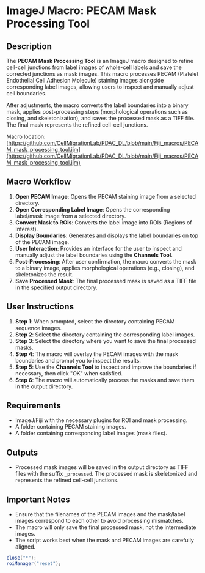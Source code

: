 # ImageJ Macro: PECAM Mask Processing Tool

## Description
The **PECAM Mask Processing Tool** is an ImageJ macro designed to refine cell-cell junctions from label images of whole-cell labels and save the corrected junctions as mask images. This macro processes PECAM (Platelet Endothelial Cell Adhesion Molecule) staining images alongside corresponding label images, allowing users to inspect and manually adjust cell boundaries. 

After adjustments, the macro converts the label boundaries into a binary mask, applies post-processing steps (morphological operations such as closing, and skeletonization), and saves the processed mask as a TIFF file. The final mask represents the refined cell-cell junctions.

Macro location: [https://github.com/CellMigrationLab/PDAC_DL/blob/main/Fiji_macros/PECAM_mask_processing_tool.ijm](https://github.com/CellMigrationLab/PDAC_DL/blob/main/Fiji_macros/PECAM_mask_processing_tool.ijm)

## Macro Workflow

1. **Open PECAM Image**: Opens the PECAM staining image from a selected directory.
2. **Open Corresponding Label Image**: Opens the corresponding label/mask image from a selected directory.
3. **Convert Mask to ROIs**: Converts the label image into ROIs (Regions of Interest).
4. **Display Boundaries**: Generates and displays the label boundaries on top of the PECAM image.
5. **User Interaction**: Provides an interface for the user to inspect and manually adjust the label boundaries using the **Channels Tool**.
6. **Post-Processing**: After user confirmation, the macro converts the mask to a binary image, applies morphological operations (e.g., closing), and skeletonizes the result.
7. **Save Processed Mask**: The final processed mask is saved as a TIFF file in the specified output directory.

## User Instructions

1. **Step 1**: When prompted, select the directory containing PECAM sequence images.
2. **Step 2**: Select the directory containing the corresponding label images.
3. **Step 3**: Select the directory where you want to save the final processed masks.
4. **Step 4**: The macro will overlay the PECAM images with the mask boundaries and prompt you to inspect the results.
5. **Step 5**: Use the **Channels Tool** to inspect and improve the boundaries if necessary, then click "OK" when satisfied.
6. **Step 6**: The macro will automatically process the masks and save them in the output directory.

## Requirements

- ImageJ/Fiji with the necessary plugins for ROI and mask processing.
- A folder containing PECAM staining images.
- A folder containing corresponding label images (mask files).

## Outputs

- Processed mask images will be saved in the output directory as TIFF files with the suffix `_processed`. The processed mask is skeletonized and represents the refined cell-cell junctions.

## Important Notes

- Ensure that the filenames of the PECAM images and the mask/label images correspond to each other to avoid processing mismatches.
- The macro will only save the final processed mask, not the intermediate images.
- The script works best when the mask and PECAM images are carefully aligned.



```java
close("*");
roiManager("reset");
